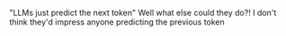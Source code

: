 "LLMs just predict the next token" Well what else could they do?! I don't think they'd impress anyone predicting the previous token

